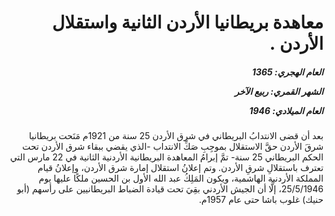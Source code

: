 <h1 dir="rtl">معاهدة بريطانيا الأردن الثانية واستقلال الأردن  .</h1>

<h5 dir="rtl">العام الهجري:  1365

الشهر القمري: ربيع الآخر

العام الميلادي: 1946</h5>

<p dir="rtl">بعد أن قضى الانتدابُ البريطاني في شرق الأردن 25 سنة من 1921م مَنَحت بريطانيا شرقَ الأردن حقَّ الاستقلال بموجِبِ صَكِّ الانتداب -الذي يقضي ببقاء شرق الأردن تحت الحكم البريطاني 25 سنة- تمَّ إبرامُ المعاهدة البريطانية الأردنية الثانية في 22 مارس التي تعترف باستقلالِ شرقِ الأردن. وتم إعلانُ استقلال إمارة شرق الأردن، وإعلانُ قيام المملكة الأردنية الهاشمية، ويكون المَلِكُ عبد الله الأول بن الحسين ملكًا عليها يوم 25/5/1946، إلَّا أن الجيش الأردني بقِيَ تحت قيادة الضباط البريطانيين على رأسهم (أبو حنيك) غلوب باشا حتى عام 1957م.</p></br>
